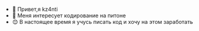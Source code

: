 - 👋 Привет,я kz4nti
- 👀 Меня интересует кодирование на питоне 
- 😊 В настоящее время я учусь писать код и хочу на этом заработать 


<!---
kz4nti/kz4nti is a ✨ special ✨ repository because its `README.md` (this file) appears on your GitHub profile.
You can click the Preview link to take a look at your changes.
--->
